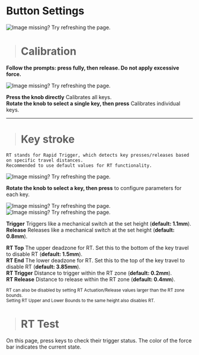 # Button Settings  

![Image missing? Try refreshing the page.](/img/menu_key.png)  

> # Calibration  
**Follow the prompts: press fully, then release. Do not apply excessive force.**  

![Image missing? Try refreshing the page.](/img/menu_cali.png)  

**Press the knob directly** Calibrates all keys.  
**Rotate the knob to select a single key, then press** Calibrates individual keys.  

---  

> # Key stroke  
```  
RT stands for Rapid Trigger, which detects key presses/releases based on specific travel distances.  
Recommended to use default values for RT functionality.  
```  

![Image missing? Try refreshing the page.](/img/menu_keyconfig.png)  

**Rotate the knob to select a key, then press** to configure parameters for each key.  

![Image missing? Try refreshing the page.](/img/menu_keyconfig_1.png)  
![Image missing? Try refreshing the page.](/img/menu_keyconfig_2.png)  

**Trigger** Triggers like a mechanical switch at the set height (**default: 1.1mm**).  
**Release** Releases like a mechanical switch at the set height (**default: 0.8mm**).  

**RT Top** The upper deadzone for RT. Set this to the bottom of the key travel to disable RT (**default: 1.5mm**).  
**RT End** The lower deadzone for RT. Set this to the top of the key travel to disable RT (**default: 3.85mm**).  
**RT Trigger** Distance to trigger within the RT zone (**default: 0.2mm**).  
**RT Release** Distance to release within the RT zone (**default: 0.4mm**).  

<small>RT can also be disabled by setting RT Actuation/Release values larger than the RT zone bounds.</small>  
<small>Setting RT Upper and Lower Bounds to the same height also disables RT.</small>  

> # RT Test  

On this page, press keys to check their trigger status. The color of the force bar indicates the current state.  